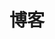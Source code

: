 ---
home: true
#portfolio: true
layout: BlogHome
heroText: 南烁
tagline: 记录生活、学习、工作的点点滴滴，与君共勉
heroImage: /ns.png
heroFullScreen: true
bgImageDark : https://todayimg.nanshuo.icu
bgImage: https://www.dmoe.cc/random.php
title: 博客
icon: blog
welcome: 欢迎来到我的博客！
name: 南烁
avatar: /icp.png
---